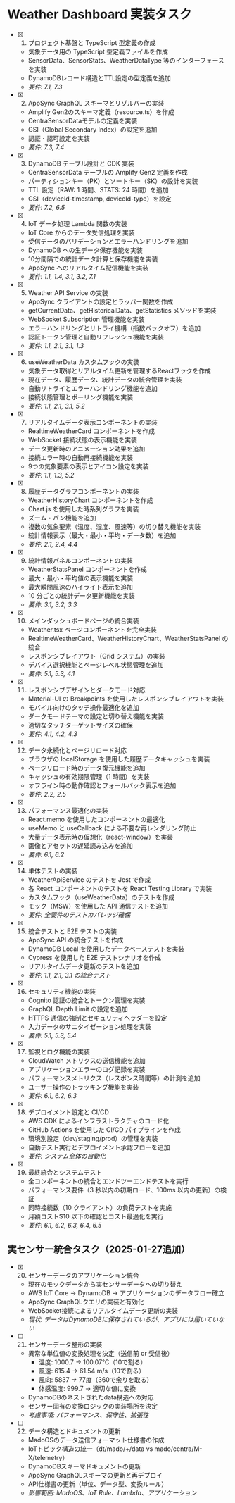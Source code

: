 # Weather Dashboard 実装タスク

- [x] 1. プロジェクト基盤と TypeScript 型定義の作成

  - 気象データ用の TypeScript 型定義ファイルを作成
  - SensorData、SensorStats、WeatherDataType 等のインターフェースを実装
  - DynamoDBレコード構造とTTL設定の型定義を追加
  - _要件: 7.1, 7.3_

- [x] 2. AppSync GraphQL スキーマとリゾルバーの実装

  - Amplify Gen2のスキーマ定義（resource.ts）を作成
  - CentraSensorDataモデルの定義を実装
  - GSI（Global Secondary Index）の設定を追加
  - 認証・認可設定を実装
  - _要件: 7.3, 7.4_

- [x] 3. DynamoDB テーブル設計と CDK 実装

  - CentraSensorData テーブルの Amplify Gen2 定義を作成
  - パーティションキー（PK）とソートキー（SK）の設計を実装
  - TTL 設定（RAW: 1 時間、STATS: 24 時間）を追加
  - GSI（deviceId-timestamp, deviceId-type）を設定
  - _要件: 7.2, 6.5_

- [x] 4. IoT データ処理 Lambda 関数の実装

  - IoT Core からのデータ受信処理を実装
  - 受信データのバリデーションとエラーハンドリングを追加
  - DynamoDB への生データ保存機能を実装
  - 10分間隔での統計データ計算と保存機能を実装
  - AppSync へのリアルタイム配信機能を実装
  - _要件: 1.1, 1.4, 3.1, 3.2, 7.1_

- [x] 5. Weather API Service の実装

  - AppSync クライアントの設定とラッパー関数を作成
  - getCurrentData、getHistoricalData、getStatistics メソッドを実装
  - WebSocket Subscription 管理機能を実装
  - エラーハンドリングとリトライ機構（指数バックオフ）を追加
  - 認証トークン管理と自動リフレッシュ機能を実装
  - _要件: 1.1, 2.1, 3.1, 1.3_

- [x] 6. useWeatherData カスタムフックの実装

  - 気象データ取得とリアルタイム更新を管理するReactフックを作成
  - 現在データ、履歴データ、統計データの統合管理を実装
  - 自動リトライとエラーハンドリング機能を追加
  - 接続状態管理とポーリング機能を実装
  - _要件: 1.1, 2.1, 3.1, 5.2_

- [x] 7. リアルタイムデータ表示コンポーネントの実装

  - RealtimeWeatherCard コンポーネントを作成
  - WebSocket 接続状態の表示機能を実装
  - データ更新時のアニメーション効果を追加
  - 接続エラー時の自動再接続機能を実装
  - 9つの気象要素の表示とアイコン設定を実装
  - _要件: 1.1, 1.3, 5.2_

- [x] 8. 履歴データグラフコンポーネントの実装

  - WeatherHistoryChart コンポーネントを作成
  - Chart.js を使用した時系列グラフを実装
  - ズーム・パン機能を追加
  - 複数の気象要素（温度、湿度、風速等）の切り替え機能を実装
  - 統計情報表示（最大・最小・平均・データ数）を追加
  - _要件: 2.1, 2.4, 4.4_

- [x] 9. 統計情報パネルコンポーネントの実装

  - WeatherStatsPanel コンポーネントを作成
  - 最大・最小・平均値の表示機能を実装
  - 最大瞬間風速のハイライト表示を追加
  - 10 分ごとの統計データ更新機能を実装
  - _要件: 3.1, 3.2, 3.3_

- [x] 10. メインダッシュボードページの統合実装

  - Weather.tsx ページコンポーネントを完全実装
  - RealtimeWeatherCard、WeatherHistoryChart、WeatherStatsPanel の統合
  - レスポンシブレイアウト（Grid システム）の実装
  - デバイス選択機能とページレベル状態管理を追加
  - _要件: 5.1, 5.3, 4.1_

- [x] 11. レスポンシブデザインとダークモード対応

  - Material-UI の Breakpoints を使用したレスポンシブレイアウトを実装
  - モバイル向けのタッチ操作最適化を追加
  - ダークモードテーマの設定と切り替え機能を実装
  - 適切なタッチターゲットサイズの確保
  - _要件: 4.1, 4.2, 4.3_

- [x] 12. データ永続化とページリロード対応

  - ブラウザの localStorage を使用した履歴データキャッシュを実装
  - ページリロード時のデータ復元機能を追加
  - キャッシュの有効期限管理（1 時間）を実装
  - オフライン時の動作確認とフォールバック表示を追加
  - _要件: 2.2, 2.5_

- [x] 13. パフォーマンス最適化の実装

  - React.memo を使用したコンポーネントの最適化
  - useMemo と useCallback による不要な再レンダリング防止
  - 大量データ表示時の仮想化（react-window）を実装
  - 画像とアセットの遅延読み込みを追加
  - _要件: 6.1, 6.2_

- [x] 14. 単体テストの実装

  - WeatherApiService のテストを Jest で作成
  - 各 React コンポーネントのテストを React Testing Library で実装
  - カスタムフック（useWeatherData）のテストを作成
  - モック（MSW）を使用した API 通信テストを追加
  - _要件: 全要件のテストカバレッジ確保_

- [x] 15. 統合テストと E2E テストの実装

  - AppSync API の統合テストを作成
  - DynamoDB Local を使用したデータベーステストを実装
  - Cypress を使用した E2E テストシナリオを作成
  - リアルタイムデータ更新のテストを追加
  - _要件: 1.1, 2.1, 3.1 の統合テスト_

- [x] 16. セキュリティ機能の実装

  - Cognito 認証の統合とトークン管理を実装
  - GraphQL Depth Limit の設定を追加
  - HTTPS 通信の強制とセキュリティヘッダーを設定
  - 入力データのサニタイゼーション処理を実装
  - _要件: 5.1, 5.3, 5.4_

- [x] 17. 監視とログ機能の実装

  - CloudWatch メトリクスの送信機能を追加
  - アプリケーションエラーのログ記録を実装
  - パフォーマンスメトリクス（レスポンス時間等）の計測を追加
  - ユーザー操作のトラッキング機能を実装
  - _要件: 6.1, 6.2, 6.3_

- [x] 18. デプロイメント設定と CI/CD

  - AWS CDK によるインフラストラクチャのコード化
  - GitHub Actions を使用した CI/CD パイプラインを作成
  - 環境別設定（dev/staging/prod）の管理を実装
  - 自動テスト実行とデプロイメント承認フローを追加
  - _要件: システム全体の自動化_

- [x] 19. 最終統合とシステムテスト
  - 全コンポーネントの統合とエンドツーエンドテストを実行
  - パフォーマンス要件（3 秒以内の初期ロード、100ms 以内の更新）の検証
  - 同時接続数（10 クライアント）の負荷テストを実施
  - 月額コスト$10 以下の確認とコスト最適化を実行
  - _要件: 6.1, 6.2, 6.3, 6.4, 6.5_

## 実センサー統合タスク（2025-01-27追加）

- [x] 20. センサーデータのアプリケーション統合
  - 現在のモックデータから実センサーデータへの切り替え
  - AWS IoT Core → DynamoDB → アプリケーションのデータフロー確立
  - AppSync GraphQLクエリの実装と有効化
  - WebSocket接続によるリアルタイムデータ更新の実装
  - _現状: データはDynamoDBに保存されているが、アプリには届いていない_

- [ ] 21. センサーデータ整形の実装
  - 異常な単位値の変換処理を決定（送信前 or 受信後）
    - 温度: 1000.7 → 100.07℃（10で割る）
    - 風速: 615.4 → 61.54 m/s（10で割る）  
    - 風向: 5837 → 77度（360で余りを取る）
    - 体感温度: 999.7 → 適切な値に変換
  - DynamoDBのネストされたdata構造への対応
  - センサー固有の変換ロジックの実装場所を決定
  - _考慮事項: パフォーマンス、保守性、拡張性_

- [ ] 22. データ構造とドキュメントの更新
  - MadoOSのデータ送信フォーマット仕様書の作成
  - IoTトピック構造の統一（dt/mado/+/data vs mado/centra/M-X/telemetry）
  - DynamoDBスキーマドキュメントの更新
  - AppSync GraphQLスキーマの更新と再デプロイ
  - API仕様書の更新（単位、データ型、変換ルール）
  - _影響範囲: MadoOS、IoT Rule、Lambda、アプリケーション_
